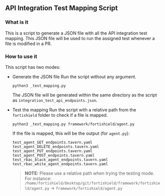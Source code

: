 ## API Integration Test Mapping Script
### What is it
This is a script to generate a JSON file with all the API integration test mapping. This JSON file will be used to run the assigned test whenever a file is modified in a PR.

### How to use it
This script has two modes:
- Generate the JSON file
    Run the script without any argument.
    ```
    python3 _test_mapping.py
    ```
    The JSON file will be generated within the same directory as the script as `integration_test_api_endpoints.json`.
    
- Test the mapping
    Run the script with a relative path from the `fortishield` folder to check if a file is mapped.
    ```
    python3 _test_mapping.py framework/fortishield/agent.py
    ```
    If the file is mapped, this will be the output (for `agent.py`):
    ```
    test_agent_GET_endpoints.tavern.yaml
    test_agent_DELETE_endpoints.tavern.yaml
    test_agent_PUT_endpoints.tavern.yaml
    test_agent_POST_endpoints.tavern.yaml
    test_rbac_black_agent_endpoints.tavern.yaml
    test_rbac_white_agent_endpoints.tavern.yaml
    ```
  
    > **NOTE:** Please use a relative path when trying the testing mode. For instance: `/home/fortishield/Desktop/git/fortishield/framework/fortishield/agent.py` -> `framework/fortishield/agent.py`
